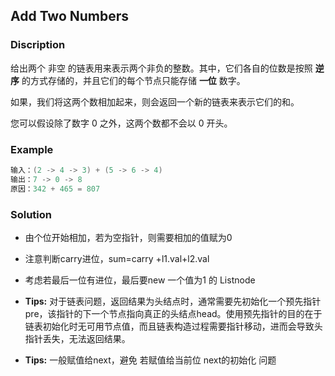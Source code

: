 ## Add Two Numbers

### Discription

给出两个 非空 的链表用来表示两个非负的整数。其中，它们各自的位数是按照 **逆序** 的方式存储的，并且它们的每个节点只能存储 **一位** 数字。

如果，我们将这两个数相加起来，则会返回一个新的链表来表示它们的和。

您可以假设除了数字 0 之外，这两个数都不会以 0 开头。

### Example

```cpp
输入：(2 -> 4 -> 3) + (5 -> 6 -> 4)
输出：7 -> 0 -> 8
原因：342 + 465 = 807
```

### Solution

- 由个位开始相加，若为空指针，则需要相加的值赋为0
- 注意判断carry进位，sum=carry +l1.val+l2.val
- 考虑若最后一位有进位，最后要new 一个值为1 的 Listnode

- **Tips:** 对于链表问题，返回结果为头结点时，通常需要先初始化一个预先指针 pre，该指针的下一个节点指向真正的头结点head。使用预先指针的目的在于链表初始化时无可用节点值，而且链表构造过程需要指针移动，进而会导致头指针丢失，无法返回结果。
- **Tips:** 一般赋值给next，避免 若赋值给当前位 next的初始化 问题

